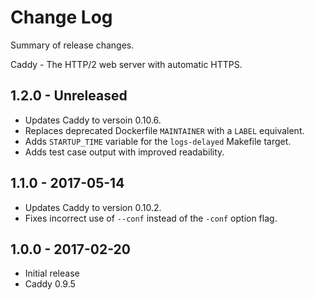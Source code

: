 # Change Log

Summary of release changes.

Caddy - The HTTP/2 web server with automatic HTTPS.

## 1.2.0 - Unreleased

- Updates Caddy to versoin 0.10.6.
- Replaces deprecated Dockerfile `MAINTAINER` with a `LABEL` equivalent.
- Adds `STARTUP_TIME` variable for the `logs-delayed` Makefile target.
- Adds test case output with improved readability.

## 1.1.0 - 2017-05-14

- Updates Caddy to version 0.10.2. 
- Fixes incorrect use of `--conf` instead of the `-conf` option flag.

## 1.0.0 - 2017-02-20

- Initial release
- Caddy 0.9.5
